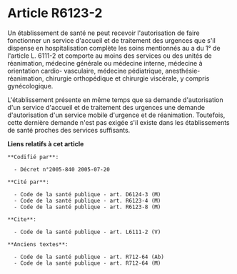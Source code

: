 # Article R6123-2

Un établissement de santé ne peut recevoir l'autorisation de faire fonctionner un service d'accueil et de traitement des
urgences que s'il dispense en hospitalisation complète les soins mentionnés au a du 1° de l'article L. 6111-2 et comporte au
moins des services ou des unités de réanimation, médecine générale ou médecine interne, médecine à orientation cardio-
vasculaire, médecine pédiatrique, anesthésie-réanimation, chirurgie orthopédique et chirurgie viscérale, y compris
gynécologique.

L'établissement présente en même temps que sa demande d'autorisation d'un service d'accueil et de traitement des urgences une
demande d'autorisation d'un service mobile d'urgence et de réanimation. Toutefois, cette dernière demande n'est pas exigée
s'il existe dans les établissements de santé proches des services suffisants.

**Liens relatifs à cet article**

	**Codifié par**:

	  - Décret n°2005-840 2005-07-20

	**Cité par**:

	  - Code de la santé publique - art. D6124-3 (M)
	  - Code de la santé publique - art. R6123-4 (M)
	  - Code de la santé publique - art. R6123-8 (M)

	**Cite**:

	  - Code de la santé publique - art. L6111-2 (V)

	**Anciens textes**:

	  - Code de la santé publique - art. R712-64 (Ab)
	  - Code de la santé publique - art. R712-64 (M)
